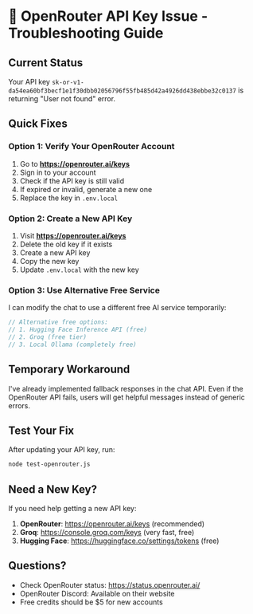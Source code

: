 # 🚨 OpenRouter API Key Issue - Troubleshooting Guide

## Current Status
Your API key `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` is returning "User not found" error.

## Quick Fixes

### Option 1: Verify Your OpenRouter Account
1. Go to **https://openrouter.ai/keys**
2. Sign in to your account
3. Check if the API key is still valid
4. If expired or invalid, generate a new one
5. Replace the key in `.env.local`

### Option 2: Create a New API Key
1. Visit **https://openrouter.ai/keys**
2. Delete the old key if it exists
3. Create a new API key
4. Copy the new key
5. Update `.env.local` with the new key

### Option 3: Use Alternative Free Service
I can modify the chat to use a different free AI service temporarily:

```javascript
// Alternative free options:
// 1. Hugging Face Inference API (free)
// 2. Groq (free tier)
// 3. Local Ollama (completely free)
```

## Temporary Workaround
I've already implemented fallback responses in the chat API. Even if the OpenRouter API fails, users will get helpful messages instead of generic errors.

## Test Your Fix
After updating your API key, run:
```bash
node test-openrouter.js
```

## Need a New Key?
If you need help getting a new API key:
1. **OpenRouter**: https://openrouter.ai/keys (recommended)
2. **Groq**: https://console.groq.com/keys (very fast, free)
3. **Hugging Face**: https://huggingface.co/settings/tokens (free)

## Questions?
- Check OpenRouter status: https://status.openrouter.ai/
- OpenRouter Discord: Available on their website
- Free credits should be $5 for new accounts